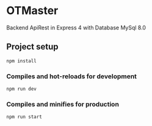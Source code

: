 # OTMaster 

Backend ApiRest in Express 4 with Database MySql 8.0

## Project setup
```
npm install
```

### Compiles and hot-reloads for development
```
npm run dev
```

### Compiles and minifies for production
```
npm run start
```
